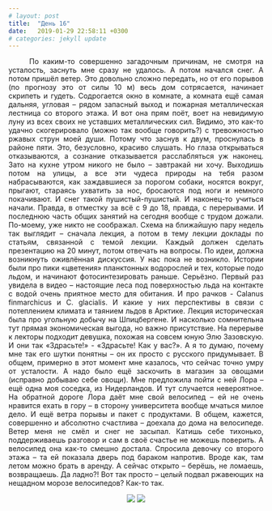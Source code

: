```yaml
---
# layout: post
title:  "День 16"
date:   2019-01-29 22:58:11 +0300
# categories: jekyll update
---
```


<div style="text-align: justify">

&nbsp;&nbsp;&nbsp;&nbsp;
По каким-то совершенно загадочным причинам, не смотря на усталость, заснуть мне сразу не удалось. А потом начался снег. А потом пришёл ветер. Это довольно сложно передать, но от его порывов (по прогнозу это от силы 10 м) весь дом сотрясается, начинает скрипеть и гудеть. Содрогается окно в комнате, а комната ещё самая дальняя, угловая – рядом запасный выход и пожарная металлическая лестница со второго этажа. И вот она прям поёт, воет на невидимую луну из всех своих не уставших металлических сил. Видимо, это как-то удачно скогерировало (можно так вообще говорить?) с тревожностью ржавых струн моей души. Потому что заснув к двум, проснулась в районе пяти. Это, безусловно, красиво слушать. Но глаза открываться отказываются, а сознание отказывается расслабляться уж наконец. Зато на кухне утром никого не было – завтракай ни хочу.  Выходишь потом на улицы, а все эти чудеса природы на тебя разом набрасываются, как заждавшиеся за порогом собаки, носятся вокруг, прыгают, стараясь ухватить за нос, бросаются под ноги и немного покачивают. И снег такой пушистый-пушистый. И наконец-то учиться начали. Правда, в отместку за всё с 9 до 18, правда, с перерывами. И последнюю часть общих занятий на сегодня вообще с трудом дожали. По-моему, уже никто не соображал. Схема на ближайшую пару недель так выглядит – сначала лекция, а потом в тему лекции доклады по статьям, связанной с темой лекции. Каждый должен сделать презентацию на 20 минут, потом отвечать на вопросы. По идеи, должна возникнуть оживлённая дискуссия. У нас пока не возникло. Истории были про пики «цветения» планктонных водорослей и тех, которые подо льдом, и начинают фотосинтезировать раньше. Серьёзно. Первый раз увидела в видео – настоящие леса под поверхностью льда на контакте с водой очень приятное место для обитания. И про рачков - Calanus finmarchicus и C. glacialis. И какие у них перспективы в связи с потеплением климата и таянием льдов в Арктике. Лекция историческая была про угольную добычу на Шпицбергене. И насколько сомнительна тут прямая экономическая выгода, но важно присутствие. На перерыве к лекторы подходит девушка, похожая на совсем юную Элю Зазовскую. И они так «Здрасьте!» - «Здрасьте! Как у вас?». А я то думаю, почему мне так его шутки понятны – он их просто с русского придумывает. В общем, примерно в этот момент мне казалось, что сейчас точно умру от усталости. А надо было ещё заскочить в магазин за овощами (исправно добываю себе овощи). Мне предложила пойти с ней Лора – ещё одна моя соседка, из Нидерландов. И тут случается невероятное. На обратной дороге Лора даёт мне свой велосипед – ей не очень нравится ехать в гору – в сторону университета вообще мчаться милое дело. И ещё ветра порывы и пакет с продуктами. В общем, кажется, совершенно и абсолютно счастлива – доехала до дома на велосипеде. Ветер меня не смёл и снег не засыпал. Катишь себе тихонько, поддерживаешь разговор и сам в своё счастье не можешь поверить. А велосипед она как-то смешно достала. Спросила девочку со второго этажа – та ей показала дверь под бараком напротив. Вроде как, там летом можно брать в аренду. А сейчас открыто – берёшь, не ломаешь, возвращаешь. Да ладно?! Вот так просто – целый подвал ржавеющих на нещадном морозе велосипедов? Как-то так.
</div>

<p align="center">
    <img src="{{site.baseurl}}/assets/images/81.png" />
    <img src="{{site.baseurl}}/assets/images/82.png" />
</p>


